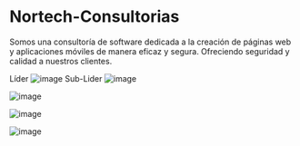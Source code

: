 # Nortech-Consultorias
Somos una consultoría de software dedicada a la creación de páginas web y aplicaciones móviles de manera eficaz y segura. Ofreciendo seguridad y calidad a nuestros clientes.

Líder
![image](https://github.com/user-attachments/assets/7cb4d2d6-05d4-4b08-b045-588c06b66782)
Sub-Lider
![image](https://github.com/user-attachments/assets/1d01be75-e1ff-4261-bcd8-e148ebee4af7)

![image](https://github.com/user-attachments/assets/6565dfb1-9e55-4f8f-bee1-885aa0c096e7)

![image](https://github.com/user-attachments/assets/160fb247-748b-4c3b-8ce3-2209ee6be379)

![image](https://github.com/user-attachments/assets/6fdaf867-e3a8-4d95-b001-cfe61ba7b623)
